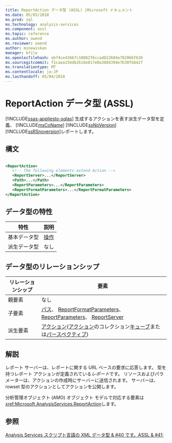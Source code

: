 ```yaml
---
title: ReportAction データ型 (ASSL) |Microsoft ドキュメント
ms.date: 05/03/2018
ms.prod: sql
ms.technology: analysis-services
ms.component: assl
ms.topic: reference
ms.author: owend
ms.reviewer: owend
author: minewiskan
manager: kfile
ms.openlocfilehash: eb74ce436b7c10882f6ccad822684e782066f636
ms.sourcegitcommit: f1caaa156db2b16e817e0a3884394e7b30fb642f
ms.translationtype: MT
ms.contentlocale: ja-JP
ms.lasthandoff: 05/04/2018
---
```

# <a name="reportaction-data-type-assl"></a>ReportAction データ型 (ASSL)
[!INCLUDE[ssas-appliesto-sqlas](../../../includes/ssas-appliesto-sqlas.md)]
  生成するアクションを表す派生データ型を定義、 [!INCLUDE[msCoName](../../../includes/msconame-md.md)] [!INCLUDE[ssNoVersion](../../../includes/ssnoversion-md.md)] [!INCLUDE[ssRSnoversion](../../../includes/ssrsnoversion-md.md)]レポートします。  
  
## <a name="syntax"></a>構文  
  
```xml  
  
<ReportAction>  
   <!-- The following elements extend Action -->  
   <ReportServer>...</ReportServer>  
   <Path>...</Path>  
   <ReportParameters>...</ReportParameters>  
   <ReportFormatParameters>...</ReportFormatParameters>  
</ReportAction>  
```  
  
## <a name="data-type-characteristics"></a>データ型の特性  
  
|特性|説明|  
|--------------------|-----------------|  
|基本データ型|[操作](../../../analysis-services/scripting/data-type/action-data-type-assl.md)|  
|派生データ型|なし|  
  
## <a name="data-type-relationships"></a>データ型のリレーションシップ  
  
|リレーションシップ|要素|  
|------------------|-------------|  
|親要素|なし|  
|子要素|[パス](../../../analysis-services/scripting/properties/path-element-assl.md)、 [ReportFormatParameters](../../../analysis-services/scripting/collections/reportformatparameters-element-assl.md)、 [ReportParameters](../../../analysis-services/scripting/collections/reportparameters-element-assl.md)、 [ReportServer](../../../analysis-services/scripting/properties/reportserver-element-assl.md)|  
|派生要素|[アクション](../../../analysis-services/scripting/objects/action-element-assl.md)([アクション](../../../analysis-services/scripting/collections/actions-element-assl.md)のコレクション[キューブ](../../../analysis-services/scripting/objects/cube-element-assl.md)または[パースペクティブ](../../../analysis-services/scripting/objects/perspective-element-assl.md))|  
  
## <a name="remarks"></a>解説  
 レポート サーバーは、レポートに関する URL ベースの要求に応答します。 型を持つレポート アクションが定義されている*レポート*です。 リソースおよびパラメーターは、アクションの作成時にサーバーに送信されます。 サーバーは、rowset 型のアクションとしてアクションを公開します。  
  
 分析管理オブジェクト (AMO) オブジェクト モデルで対応する要素は<xref:Microsoft.AnalysisServices.ReportAction>します。  
  
## <a name="see-also"></a>参照  
 [Analysis Services スクリプト言語の XML データ型 & #40 です。ASSL & #41;](../../../analysis-services/scripting/data-type/analysis-services-scripting-language-xml-data-types-assl.md)  
  
  
